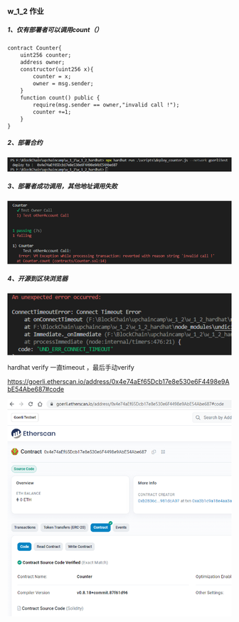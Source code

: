 ### w_1_2 作业

##### 1、仅有部署者可以调用count（）

```
contract Counter{
    uint256 counter;
    address owner;
    constructor(uint256 x){
        counter = x;
        owner = msg.sender;
    }
    function count() public {
        require(msg.sender == owner,"invalid call !");
        counter +=1; 
    }
}
```

##### 2、部署合约

![1](https://github.com/cloudcatfun/upchaincamp/blob/main/w_1_2/png/1.png)

##### 3、部署者成功调用，其他地址调用失败

![3](https://github.com/cloudcatfun/upchaincamp/blob/main/w_1_2/png/2.png)

##### 4、开源到区块浏览器

![3](https://github.com/cloudcatfun/upchaincamp/blob/main/w_1_2/png/3.png)

hardhat verify 一直timeout ，最后手动verify

https://goerli.etherscan.io/address/0x4e74aEf65Dcb17e8e530e6F4498e9AbE54Abe687#code

![4](https://github.com/cloudcatfun/upchaincamp/blob/main/w_1_2/png/4.png)
